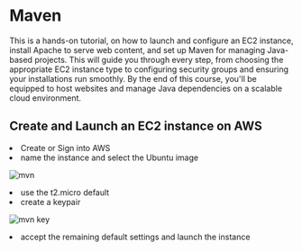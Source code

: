 # Maven

This is a hands-on tutorial, on how to launch and configure an EC2 instance, install Apache to serve web content, and set up Maven for managing Java-based projects. This will guide you through every step, from choosing the appropriate EC2 instance type to configuring security groups and ensuring your installations run smoothly. By the end of this course, you'll be equipped to host websites and manage Java dependencies on a scalable cloud environment. 

<h2>Create and Launch an EC2 instance on AWS</h2>
<li>Create or Sign into AWS</li>
<li>name the instance and select the Ubuntu image</li>

![mvn](https://github.com/user-attachments/assets/5b02b28b-53b8-4598-b1f1-4171ca5d8ffb)

<li>use the t2.micro default</li>
<li>create a keypair</li>

![mvn key](https://github.com/user-attachments/assets/0dba0a1a-1ad7-4b91-9d6b-86df94a8234e)

<li>accept the remaining default settings and launch the instance</li>





